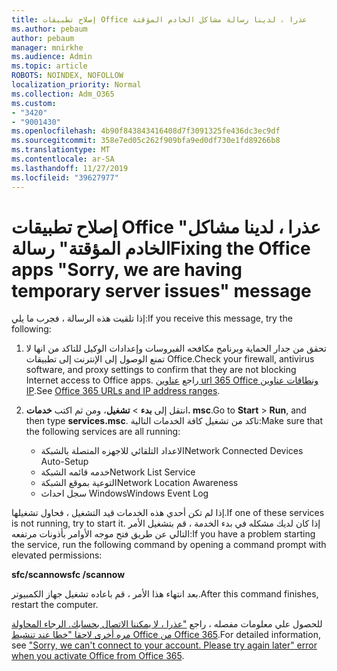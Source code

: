 ```yaml
---
title: إصلاح تطبيقات Office عذرا ، لدينا رسالة مشاكل الخادم المؤقتة
ms.author: pebaum
author: pebaum
manager: mnirkhe
ms.audience: Admin
ms.topic: article
ROBOTS: NOINDEX, NOFOLLOW
localization_priority: Normal
ms.collection: Adm_O365
ms.custom:
- "3420"
- "9001430"
ms.openlocfilehash: 4b90f843843416408d7f3091325fe436dc3ec9df
ms.sourcegitcommit: 358e7ed05c262f909bfa9ed0df730e1fd89266b8
ms.translationtype: MT
ms.contentlocale: ar-SA
ms.lasthandoff: 11/27/2019
ms.locfileid: "39627977"
---
```

# <a name="fixing-the-office-apps-sorry-we-are-having-temporary-server-issues-message"></a><span data-ttu-id="acff5-102">إصلاح تطبيقات Office "عذرا ، لدينا مشاكل الخادم المؤقتة" رسالة</span><span class="sxs-lookup"><span data-stu-id="acff5-102">Fixing the Office apps "Sorry, we are having temporary server issues" message</span></span>

<span data-ttu-id="acff5-103">إذا تلقيت هذه الرسالة ، فجرب ما يلي:</span><span class="sxs-lookup"><span data-stu-id="acff5-103">If you receive this message, try the following:</span></span>

1. <span data-ttu-id="acff5-104">تحقق من جدار الحماية وبرنامج مكافحه الفيروسات وإعدادات الوكيل للتاكد من انها لا تمنع الوصول إلى الإنترنت إلى تطبيقات Office.</span><span class="sxs-lookup"><span data-stu-id="acff5-104">Check your firewall, antivirus software, and proxy settings to confirm that they are not blocking Internet access to Office apps.</span></span> <span data-ttu-id="acff5-105">راجع [عناوين url 365 Office ونطاقات عناوين IP](https://docs.microsoft.com/office365/enterprise/urls-and-ip-address-ranges).</span><span class="sxs-lookup"><span data-stu-id="acff5-105">See [Office 365 URLs and IP address ranges](https://docs.microsoft.com/office365/enterprise/urls-and-ip-address-ranges).</span></span>

2. <span data-ttu-id="acff5-106">انتقل إلى **بدء** > **تشغيل**، ومن ثم اكتب **خدمات. msc**.</span><span class="sxs-lookup"><span data-stu-id="acff5-106">Go to **Start** > **Run**, and then type **services.msc**.</span></span> <span data-ttu-id="acff5-107">تاكد من تشغيل كافة الخدمات التالية:</span><span class="sxs-lookup"><span data-stu-id="acff5-107">Make sure that the following services are all running:</span></span>
    - <span data-ttu-id="acff5-108">الاعداد التلقائي للاجهزه المتصلة بالشبكة</span><span class="sxs-lookup"><span data-stu-id="acff5-108">Network Connected Devices Auto-Setup</span></span>
    - <span data-ttu-id="acff5-109">خدمه قائمه الشبكة</span><span class="sxs-lookup"><span data-stu-id="acff5-109">Network List Service</span></span>
    - <span data-ttu-id="acff5-110">التوعية بموقع الشبكة</span><span class="sxs-lookup"><span data-stu-id="acff5-110">Network Location Awareness</span></span>
    - <span data-ttu-id="acff5-111">سجل احداث Windows</span><span class="sxs-lookup"><span data-stu-id="acff5-111">Windows Event Log</span></span>

<span data-ttu-id="acff5-112">إذا لم تكن أحدي هذه الخدمات قيد التشغيل ، فحاول تشغيلها.</span><span class="sxs-lookup"><span data-stu-id="acff5-112">If one of these services is not running, try to start it.</span></span> <span data-ttu-id="acff5-113">إذا كان لديك مشكله في بدء الخدمة ، قم بتشغيل الأمر التالي عن طريق فتح موجه الأوامر بأذونات مرتفعه:</span><span class="sxs-lookup"><span data-stu-id="acff5-113">If you have a problem starting the service, run the following command by opening a command prompt with elevated permissions:</span></span>

<span data-ttu-id="acff5-114">**sfc/scannow**</span><span class="sxs-lookup"><span data-stu-id="acff5-114">**sfc /scannow**</span></span>

<span data-ttu-id="acff5-115">بعد انتهاء هذا الأمر ، قم باعاده تشغيل جهاز الكمبيوتر.</span><span class="sxs-lookup"><span data-stu-id="acff5-115">After this command finishes, restart the computer.</span></span>

<span data-ttu-id="acff5-116">للحصول علي معلومات مفصله ، راجع ["عذرا ، لا يمكننا الاتصال بحسابك. الرجاء المحاولة مره أخرى لاحقا "خطا عند تنشيط Office من Office 365](https://docs.microsoft.com/office/troubleshoot/activation-installation/issue-when-activate-office-from-office-365).</span><span class="sxs-lookup"><span data-stu-id="acff5-116">For detailed information, see ["Sorry, we can't connect to your account. Please try again later" error when you activate Office from Office 365](https://docs.microsoft.com/office/troubleshoot/activation-installation/issue-when-activate-office-from-office-365).</span></span>